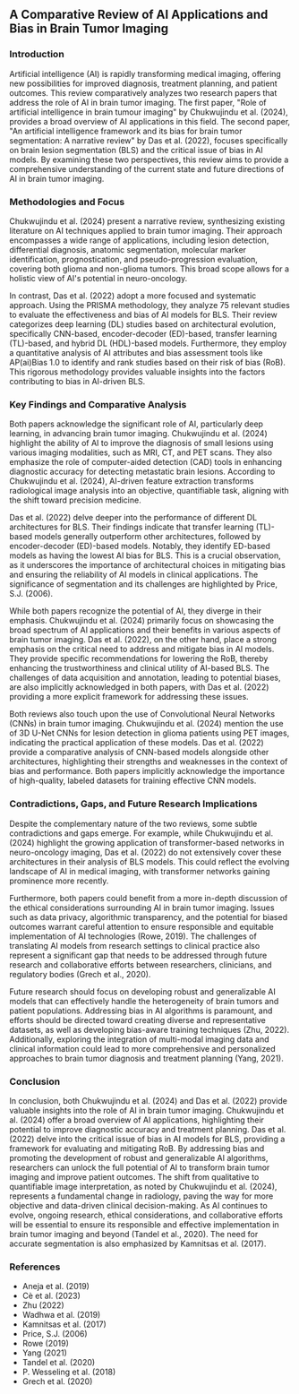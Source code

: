 ## A Comparative Review of AI Applications and Bias in Brain Tumor Imaging

### Introduction

Artificial intelligence (AI) is rapidly transforming medical imaging, offering new possibilities for improved diagnosis, treatment planning, and patient outcomes. This review comparatively analyzes two research papers that address the role of AI in brain tumor imaging. The first paper, "Role of artificial intelligence in brain tumour imaging" by Chukwujindu et al. (2024), provides a broad overview of AI applications in this field. The second paper, "An artificial intelligence framework and its bias for brain tumor segmentation: A narrative review" by Das et al. (2022), focuses specifically on brain lesion segmentation (BLS) and the critical issue of bias in AI models. By examining these two perspectives, this review aims to provide a comprehensive understanding of the current state and future directions of AI in brain tumor imaging.

### Methodologies and Focus

Chukwujindu et al. (2024) present a narrative review, synthesizing existing literature on AI techniques applied to brain tumor imaging. Their approach encompasses a wide range of applications, including lesion detection, differential diagnosis, anatomic segmentation, molecular marker identification, prognostication, and pseudo-progression evaluation, covering both glioma and non-glioma tumors. This broad scope allows for a holistic view of AI's potential in neuro-oncology.

In contrast, Das et al. (2022) adopt a more focused and systematic approach. Using the PRISMA methodology, they analyze 75 relevant studies to evaluate the effectiveness and bias of AI models for BLS. Their review categorizes deep learning (DL) studies based on architectural evolution, specifically CNN-based, encoder-decoder (ED)-based, transfer learning (TL)-based, and hybrid DL (HDL)-based models. Furthermore, they employ a quantitative analysis of AI attributes and bias assessment tools like AP(ai)Bias 1.0 to identify and rank studies based on their risk of bias (RoB). This rigorous methodology provides valuable insights into the factors contributing to bias in AI-driven BLS.

### Key Findings and Comparative Analysis

Both papers acknowledge the significant role of AI, particularly deep learning, in advancing brain tumor imaging. Chukwujindu et al. (2024) highlight the ability of AI to improve the diagnosis of small lesions using various imaging modalities, such as MRI, CT, and PET scans. They also emphasize the role of computer-aided detection (CAD) tools in enhancing diagnostic accuracy for detecting metastatic brain lesions. According to Chukwujindu et al. (2024), AI-driven feature extraction transforms radiological image analysis into an objective, quantifiable task, aligning with the shift toward precision medicine.

Das et al. (2022) delve deeper into the performance of different DL architectures for BLS. Their findings indicate that transfer learning (TL)-based models generally outperform other architectures, followed by encoder-decoder (ED)-based models. Notably, they identify ED-based models as having the lowest AI bias for BLS. This is a crucial observation, as it underscores the importance of architectural choices in mitigating bias and ensuring the reliability of AI models in clinical applications. The significance of segmentation and its challenges are highlighted by Price, S.J. (2006).

While both papers recognize the potential of AI, they diverge in their emphasis. Chukwujindu et al. (2024) primarily focus on showcasing the broad spectrum of AI applications and their benefits in various aspects of brain tumor imaging. Das et al. (2022), on the other hand, place a strong emphasis on the critical need to address and mitigate bias in AI models. They provide specific recommendations for lowering the RoB, thereby enhancing the trustworthiness and clinical utility of AI-based BLS. The challenges of data acquisition and annotation, leading to potential biases, are also implicitly acknowledged in both papers, with Das et al. (2022) providing a more explicit framework for addressing these issues.

Both reviews also touch upon the use of Convolutional Neural Networks (CNNs) in brain tumor imaging. Chukwujindu et al. (2024) mention the use of 3D U-Net CNNs for lesion detection in glioma patients using PET images, indicating the practical application of these models. Das et al. (2022) provide a comparative analysis of CNN-based models alongside other architectures, highlighting their strengths and weaknesses in the context of bias and performance. Both papers implicitly acknowledge the importance of high-quality, labeled datasets for training effective CNN models.

### Contradictions, Gaps, and Future Research Implications

Despite the complementary nature of the two reviews, some subtle contradictions and gaps emerge. For example, while Chukwujindu et al. (2024) highlight the growing application of transformer-based networks in neuro-oncology imaging, Das et al. (2022) do not extensively cover these architectures in their analysis of BLS models. This could reflect the evolving landscape of AI in medical imaging, with transformer networks gaining prominence more recently.

Furthermore, both papers could benefit from a more in-depth discussion of the ethical considerations surrounding AI in brain tumor imaging. Issues such as data privacy, algorithmic transparency, and the potential for biased outcomes warrant careful attention to ensure responsible and equitable implementation of AI technologies (Rowe, 2019). The challenges of translating AI models from research settings to clinical practice also represent a significant gap that needs to be addressed through future research and collaborative efforts between researchers, clinicians, and regulatory bodies (Grech et al., 2020).

Future research should focus on developing robust and generalizable AI models that can effectively handle the heterogeneity of brain tumors and patient populations. Addressing bias in AI algorithms is paramount, and efforts should be directed toward creating diverse and representative datasets, as well as developing bias-aware training techniques (Zhu, 2022). Additionally, exploring the integration of multi-modal imaging data and clinical information could lead to more comprehensive and personalized approaches to brain tumor diagnosis and treatment planning (Yang, 2021).

### Conclusion

In conclusion, both Chukwujindu et al. (2024) and Das et al. (2022) provide valuable insights into the role of AI in brain tumor imaging. Chukwujindu et al. (2024) offer a broad overview of AI applications, highlighting their potential to improve diagnostic accuracy and treatment planning. Das et al. (2022) delve into the critical issue of bias in AI models for BLS, providing a framework for evaluating and mitigating RoB. By addressing bias and promoting the development of robust and generalizable AI algorithms, researchers can unlock the full potential of AI to transform brain tumor imaging and improve patient outcomes. The shift from qualitative to quantifiable image interpretation, as noted by Chukwujindu et al. (2024), represents a fundamental change in radiology, paving the way for more objective and data-driven clinical decision-making. As AI continues to evolve, ongoing research, ethical considerations, and collaborative efforts will be essential to ensure its responsible and effective implementation in brain tumor imaging and beyond (Tandel et al., 2020). The need for accurate segmentation is also emphasized by Kamnitsas et al. (2017).

### References

*   Aneja et al. (2019)
*   Cè et al. (2023)
*   Zhu (2022)
*   Wadhwa et al. (2019)
*   Kamnitsas et al. (2017)
*   Price, S.J. (2006)
*   Rowe (2019)
*   Yang (2021)
*   Tandel et al. (2020)
*   P. Wesseling et al. (2018)
*   Grech et al. (2020)